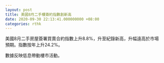 ```yaml
---
layout: post
title: 美國8月二手樓簽約指數創新高
date: 2020-09-30 22:13:41.000000000 +08:00
categories: rthk
---
```


美國8月二手房屋簽署買賣合約指數上升8.8%，升至紀錄新高，升幅遠高於市場預期。指數按年上升24.2%。

數據反映低息帶動樓市活動。
